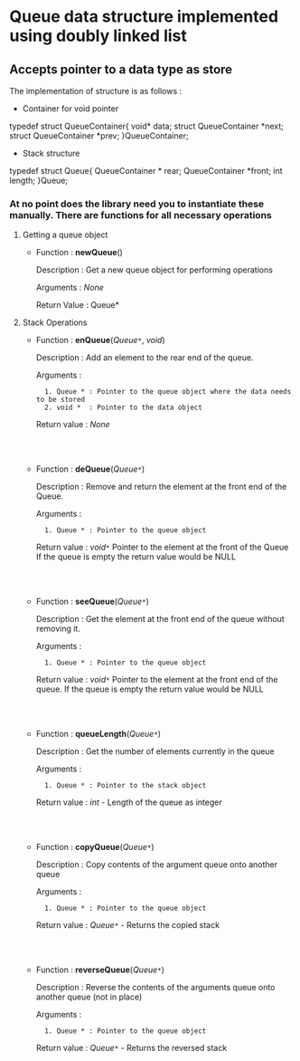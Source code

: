 # Queue data structure implemented using doubly linked list

## Accepts pointer to a data type as store

The implementation of structure is as follows : 

* Container for void pointer

typedef struct QueueContainer{
	void* data;
	struct QueueContainer *next;
	struct QueueContainer *prev;
}QueueContainer;

* Stack structure

typedef struct Queue{
	QueueContainer * rear;
	QueueContainer *front;
	int length;
}Queue;

### At no point does the library need you to instantiate these manually. There are functions for all necessary operations

1. Getting a queue object

    * Function : **newQueue**()

        Description : Get a new queue object for performing operations
        
        Arguments : *None*
        
        Return Value : Queue*

    
2. Stack Operations

    * Function : **enQueue**(*Queue`*`*, *void*)

        Description : Add an element to the rear end of the queue.

        Arguments : 

            1. Queue * : Pointer to the queue object where the data needs to be stored
            2. void *  : Pointer to the data object

        Return value : *None*

    <br/><br/>

    * Function : **deQueue**(*Queue`*`*)

        Description : Remove and return the element at the front end of the Queue.

        Arguments : 

            1. Queue * : Pointer to the queue object 

        Return value : *void`*`* 
            Pointer to the element at the front of the Queue
            If the queue is empty the return value would be NULL

    <br/><br/>

    * Function : **seeQueue**(*Queue`*`*)

        Description : Get the element at the front end of the queue without removing it.

        Arguments : 

            1. Queue * : Pointer to the queue object 

        Return value : *void`*`* 
            Pointer to the element at the front end of the queue.
            If the queue is empty the return value would be NULL

    <br/><br/>

    * Function : **queueLength**(*Queue`*`*)

        Description : Get the number of elements currently in the queue

        Arguments : 

            1. Queue * : Pointer to the stack object 

        Return value : *int* - Length of the queue as integer

    <br/><br/>

    * Function : **copyQueue**(*Queue`*`*)

        Description : Copy contents of the argument queue onto another queue

        Arguments : 

            1. Queue * : Pointer to the queue object 

        Return value : *Queue`*`* - Returns the copied stack

    <br/><br/>

    * Function : **reverseQueue**(*Queue`*`*)

        Description : Reverse the contents of the arguments queue onto another queue (not in place)

        Arguments : 

            1. Queue * : Pointer to the queue object 

        Return value : *Queue`*`* - Returns the reversed stack
    
    <br/><br/>